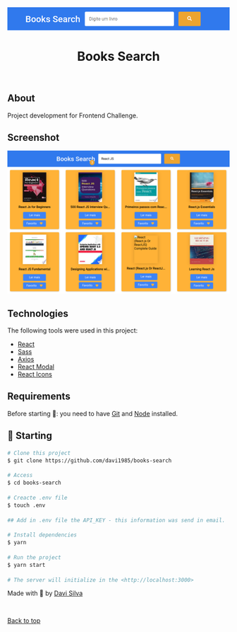 <div align="center" id="top"> 
  <img src="./src/assets/logoBook.png" alt="Books Search" />
</div>

<h1 align="center">Books Search</h1>

<br>

## About

Project development for Frontend Challenge.

## Screenshot

<div align="center" id="top"> 
  <img src="./src/assets/screenBook.png" alt="Screenshot Books Search" />
</div>

## Technologies

The following tools were used in this project:

- [React](https://pt-br.reactjs.org/)
- [Sass](https://sass-lang.com/)
- [Axios](https://axios-http.com/)
- [React Modal](http://reactcommunity.org/react-modal/)
- [React Icons](https://www.typescriptlang.orghttps://react-icons.github.io/react-icons/)

## Requirements

Before starting 🏁: you need to have [Git](https://git-scm.com) and [Node](https://nodejs.org/en/) installed.

## 🏁 Starting

```bash
# Clone this project
$ git clone https://github.com/davi1985/books-search

# Access
$ cd books-search

# Creacte .env file
$ touch .env

## Add in .env file the API_KEY - this information was send in email.

# Install dependencies
$ yarn

# Run the project
$ yarn start

# The server will initialize in the <http://localhost:3000>
```

Made with 💜 by <a href="https://github.com/davi1985" target="_blank">Davi Silva</a>

&#xa0;

<a href="#top">Back to top</a>
